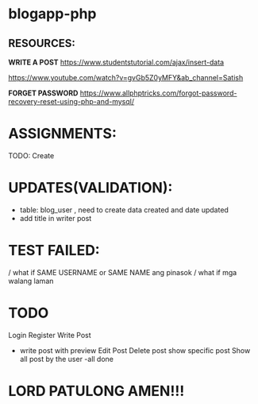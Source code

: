 # blogapp-php

## RESOURCES:

**WRITE A POST**
https://www.studentstutorial.com/ajax/insert-data


https://www.youtube.com/watch?v=gvGb5Z0yMFY&ab_channel=Satish

**FORGET PASSWORD**
https://www.allphptricks.com/forgot-password-recovery-reset-using-php-and-mysql/

# ASSIGNMENTS:
TODO: Create 

# UPDATES(VALIDATION):
- table: blog_user , need to create data created and date updated
- add title in writer post

# TEST FAILED:
/ what if SAME USERNAME or SAME NAME ang pinasok 
/ what if mga walang laman 
# TODO 
Login
Register
Write Post 
 - write post with preview 
Edit Post
Delete post
show specific post
Show all post by the user
-all done

# LORD PATULONG AMEN!!!